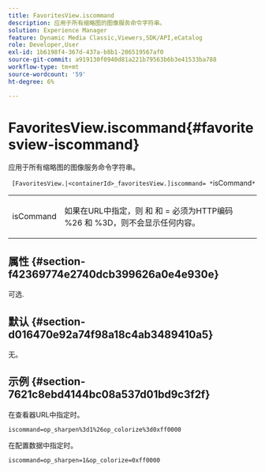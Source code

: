 ```yaml
---
title: FavoritesView.iscommand
description: 应用于所有缩略图的图像服务命令字符串。
solution: Experience Manager
feature: Dynamic Media Classic,Viewers,SDK/API,eCatalog
role: Developer,User
exl-id: 1b6198f4-367d-437a-b8b1-206519567af0
source-git-commit: a919130f0940d81a221b79563b6b3e41533ba788
workflow-type: tm+mt
source-wordcount: '59'
ht-degree: 6%

---
```


# FavoritesView.iscommand{#favoritesview-iscommand}

应用于所有缩略图的图像服务命令字符串。

` [FavoritesView.|<containerId>_favoritesView.]iscommand= *`isCommand`*`

<table id="table_2B109D2F91E64B5382B31921C3780FA5"> 
 <tbody> 
  <tr> 
   <td colname="col1"> <p><span class="codeph"><span class="varname"> isCommand</span></span> </p> </td> 
   <td colname="col2"> <p> 如果在URL中指定，则 <span class="codeph"> 和</span> 和 <span class="codeph"> =</span> 必须为HTTP编码 <span class="codeph"> %26</span> 和 <span class="codeph"> %3D</span>，则不会显示任何内容。 </p> </td> 
  </tr> 
 </tbody> 
</table>

## 属性 {#section-f42369774e2740dcb399626a0e4e930e}

可选.

## 默认 {#section-d016470e92a74f98a18c4ab3489410a5}

无。

## 示例 {#section-7621c8ebd4144bc08a537d01bd9c3f2f}

在查看器URL中指定时。

`iscommand=op_sharpen%3d1%26op_colorize%3d0xff0000`

在配置数据中指定时。

`iscommand=op_sharpen=1&op_colorize=0xff0000`
